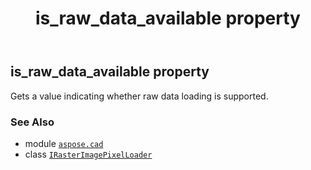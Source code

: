 ﻿---
title: is_raw_data_available property
second_title: Aspose.CAD for Python via .NET API References
description: 
type: docs
weight: 50
url: /python-net/aspose.cad/irasterimagepixelloader/is_raw_data_available/
is_root: false
---

## is_raw_data_available property


Gets a value indicating whether raw data loading is supported.

### See Also
* module [`aspose.cad`](../../)
* class [`IRasterImagePixelLoader`](/cad/python-net/aspose.cad/irasterimagepixelloader)
